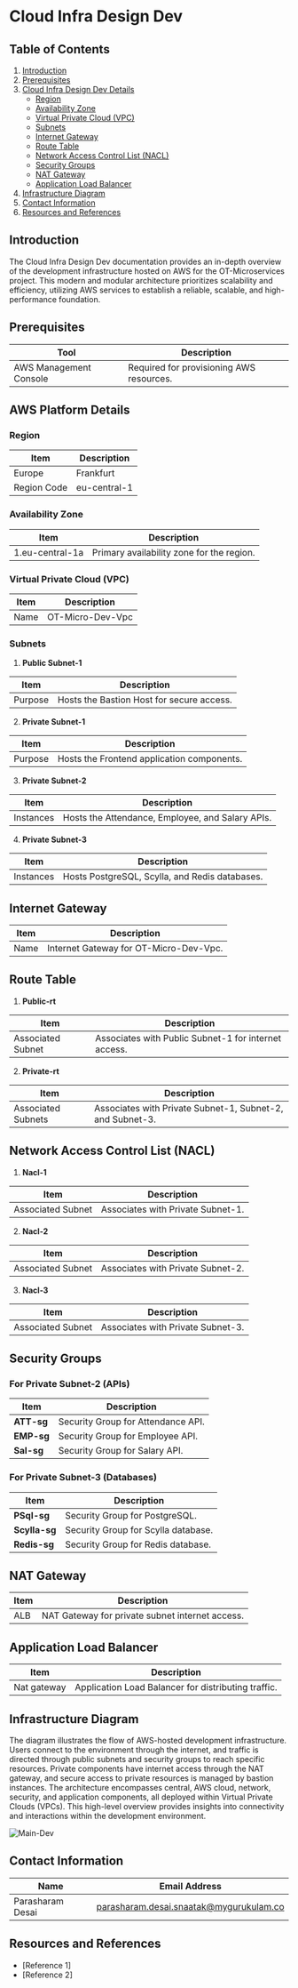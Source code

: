 # Cloud Infra Design Dev

## Table of Contents

1. [Introduction](#introduction)
2. [Prerequisites](#prerequisites)
3. [Cloud Infra Design Dev Details](#cloud-infra-design-dev-details)
   - [Region](#region)
   - [Availability Zone](#availability-zone)
   - [Virtual Private Cloud (VPC)](#vpc)
   - [Subnets](#subnets)
   - [Internet Gateway](#internet-gateway)
   - [Route Table](#route-table)
   - [Network Access Control List (NACL)](#network-access-control-list)
   - [Security Groups](#security-groups)
   - [NAT Gateway](#nat-gateway)
   - [Application Load Balancer](#application-load-balancer)
4. [Infrastructure Diagram](#infrastructure-diagram)
5. [Contact Information](#contact-information)
6. [Resources and References](#resources-and-references)

## Introduction

The Cloud Infra Design Dev documentation provides an in-depth overview of the development infrastructure hosted on AWS for the OT-Microservices project. This modern and modular architecture prioritizes scalability and efficiency, utilizing AWS services to establish a reliable, scalable, and high-performance foundation.


## Prerequisites
| Tool                  | Description                                  |
|-----------------------|----------------------------------------------|
| AWS Management Console | Required for provisioning AWS resources.     |

## AWS Platform Details

### Region

| Item                  | Description            |
|-----------------------|------------------------|
| Europe                | Frankfurt              |
| Region Code           | eu-central-1           |

### Availability Zone

| Item                  | Description            |
|-----------------------|------------------------|
| 1.eu-central-1a       | Primary availability zone for the region. |

### Virtual Private Cloud (VPC)

| Item                  | Description            |
|-----------------------|------------------------|
| Name                  | OT-Micro-Dev-Vpc       |

### Subnets

1. **Public Subnet-1**

| Item                  | Description                              |
|-----------------------|------------------------------------------|
| Purpose               | Hosts the Bastion Host for secure access.|

2. **Private Subnet-1**

| Item                  | Description                              |
|-----------------------|------------------------------------------|
| Purpose               | Hosts the Frontend application components.|

3. **Private Subnet-2**

| Item                  | Description                              |
|-----------------------|------------------------------------------|
| Instances             | Hosts the Attendance, Employee, and Salary APIs.|

4. **Private Subnet-3**

| Item                  | Description                              |
|-----------------------|------------------------------------------|
| Instances             | Hosts PostgreSQL, Scylla, and Redis databases.|

## Internet Gateway

| Item                  | Description                              |
|-----------------------|------------------------------------------|
| Name                  | Internet Gateway for OT-Micro-Dev-Vpc.   |

## Route Table

1. **Public-rt**

| Item                  | Description                                  |
|-----------------------|----------------------------------------------|
| Associated Subnet     | Associates with Public Subnet-1 for internet access.|

2. **Private-rt**

| Item                  | Description                                  |
|-----------------------|----------------------------------------------|
| Associated Subnets    | Associates with Private Subnet-1, Subnet-2, and Subnet-3.|

## Network Access Control List (NACL)

1. **Nacl-1**

| Item                  | Description                              |
|-----------------------|------------------------------------------|
| Associated Subnet     | Associates with Private Subnet-1.        |

2. **Nacl-2**

| Item                  | Description                              |
|-----------------------|------------------------------------------|
| Associated Subnet     | Associates with Private Subnet-2.        |

3. **Nacl-3**

| Item                  | Description                              |
|-----------------------|------------------------------------------|
| Associated Subnet     | Associates with Private Subnet-3.        |

## Security Groups

### For Private Subnet-2 (APIs)

| Item                  | Description                                  |
|-----------------------|----------------------------------------------|
| **ATT-sg**            | Security Group for Attendance API.          |
| **EMP-sg**            | Security Group for Employee API.            |
| **Sal-sg**            | Security Group for Salary API.              |

### For Private Subnet-3 (Databases)

| Item                  | Description                                  |
|-----------------------|----------------------------------------------|
| **PSql-sg**           | Security Group for PostgreSQL.              |
| **Scylla-sg**         | Security Group for Scylla database.         |
| **Redis-sg**          | Security Group for Redis database.          |

## NAT Gateway

| Item                  | Description                              |
|-----------------------|------------------------------------------|
| ALB                  | NAT Gateway for private subnet internet access.|

## Application Load Balancer

| Item                  | Description                              |
|-----------------------|------------------------------------------|
| Nat gateway                | Application Load Balancer for distributing traffic.|

## Infrastructure Diagram

The diagram illustrates the flow of AWS-hosted development infrastructure. Users connect to the environment through the internet, and traffic is directed through public subnets and security groups to reach specific resources. Private components have internet access through the NAT gateway, and secure access to private resources is managed by bastion instances. The architecture encompasses central, AWS cloud, network, security, and application components, all deployed within Virtual Private Clouds (VPCs). This high-level overview provides insights into connectivity and interactions within the development environment.

![Main-Dev](https://github.com/avengers-p7/Documentation/assets/156056709/1ebe5354-fec2-47de-9e60-8f6701f6d33c)


## Contact Information

| Name               | Email Address                               |
| ------------------ | ------------------------------------------- |
| Parasharam Desai   | parasharam.desai.snaatak@mygurukulam.co     |

## Resources and References

- [Reference 1]
- [Reference 2]
